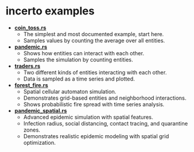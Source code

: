 # incerto examples

- **[coin_toss.rs](coin_toss.rs)**
    - The simplest and most documented example, start here.
    - Samples values by counting the average over all entities.
- **[pandemic.rs](pandemic.rs)**
    - Shows how entities can interact with each other.
    - Samples the simulation by counting entities.
- **[traders.rs](traders.rs)**
    - Two different kinds of entities interacting with each other.
    - Data is sampled as a time series and plotted.
- **[forest_fire.rs](forest_fire.rs)**
    - Spatial cellular automaton simulation.
    - Demonstrates grid-based entities and neighborhood interactions.
    - Shows probabilistic fire spread with time series analysis.
- **[pandemic_spatial.rs](pandemic_spatial.rs)**
    - Advanced epidemic simulation with spatial features.
    - Infection radius, social distancing, contact tracing, and quarantine zones.
    - Demonstrates realistic epidemic modeling with spatial grid optimization.

